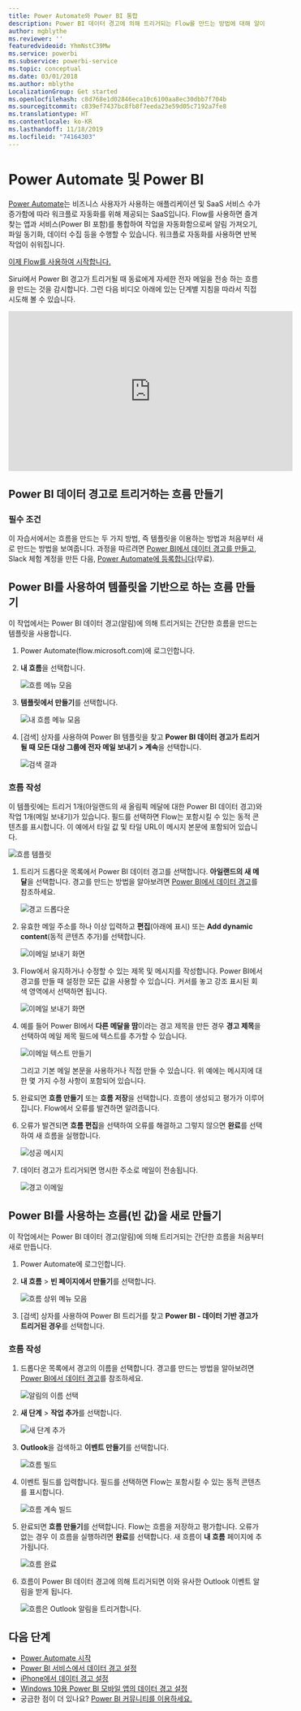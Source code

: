 ```yaml
---
title: Power Automate와 Power BI 통합
description: Power BI 데이터 경고에 의해 트리거되는 Flow를 만드는 방법에 대해 알아봅니다.
author: mgblythe
ms.reviewer: ''
featuredvideoid: YhmNstC39Mw
ms.service: powerbi
ms.subservice: powerbi-service
ms.topic: conceptual
ms.date: 03/01/2018
ms.author: mblythe
LocalizationGroup: Get started
ms.openlocfilehash: c8d768e1d02846eca10c6100aa8ec30dbb7f704b
ms.sourcegitcommit: c839ef7437bc8fb8f7eeda23e59d05c7192a7fe8
ms.translationtype: HT
ms.contentlocale: ko-KR
ms.lasthandoff: 11/18/2019
ms.locfileid: "74164303"
---
```

# <a name="power-automate-and-power-bi"></a>Power Automate 및 Power BI

[Power Automate](https://flow.microsoft.com/documentation/getting-started)는 비즈니스 사용자가 사용하는 애플리케이션 및 SaaS 서비스 수가 증가함에 따라 워크플로 자동화를 위해 제공되는 SaaS입니다. Flow를 사용하면 즐겨 찾는 앱과 서비스(Power BI 포함)를 통합하여 작업을 자동화함으로써 알림 가져오기, 파일 동기화, 데이터 수집 등을 수행할 수 있습니다. 워크플로 자동화를 사용하면 반복 작업이 쉬워집니다.

[이제 Flow를 사용하여 시작합니다.](https://flow.microsoft.com/documentation/getting-started)

Sirui에서 Power BI 경고가 트리거될 때 동료에게 자세한 전자 메일을 전송 하는 흐름을 만드는 것을 감시합니다. 그런 다음 비디오 아래에 있는 단계별 지침을 따라서 직접 시도해 볼 수 있습니다.

<iframe width="560" height="315" src="https://www.youtube.com/embed/YhmNstC39Mw" frameborder="0" allowfullscreen></iframe>

## <a name="create-a-flow-that-is-triggered-by-a-power-bi-data-alert"></a>Power BI 데이터 경고로 트리거하는 흐름 만들기

### <a name="prerequisites"></a>필수 조건
이 자습서에서는 흐름을 만드는 두 가지 방법, 즉 템플릿을 이용하는 방법과 처음부터 새로 만드는 방법을 보여줍니다. 과정을 따르려면 [Power BI에서 데이터 경고를 만들고](service-set-data-alerts.md), Slack 체험 계정을 만든 다음, [Power Automate에 등록합니다](https://flow.microsoft.com/#home-signup)(무료).

## <a name="create-a-flow-that-uses-power-bi---from-a-template"></a>Power BI를 사용하여 템플릿을 기반으로 하는 흐름 만들기
이 작업에서는 Power BI 데이터 경고(알림)에 의해 트리거되는 간단한 흐름을 만드는 템플릿을 사용합니다.

1. Power Automate(flow.microsoft.com)에 로그인합니다.
2. **내 흐름**을 선택합니다.
   
   ![흐름 메뉴 모음](media/service-flow-integration/power-bi-my-flows.png)
3. **템플릿에서 만들기**를 선택합니다.
   
    ![내 흐름 메뉴 모음](media/service-flow-integration/power-bi-template.png)
4. [검색] 상자를 사용하여 Power BI 템플릿을 찾고 **Power BI 데이터 경고가 트리거될 때 모든 대상 그룹에 전자 메일 보내기 > 계속**을 선택합니다.
   
    ![검색 결과](media/service-flow-integration/power-bi-flow-alert.png)


### <a name="build-the-flow"></a>흐름 작성
이 템플릿에는 트리거 1개(아일랜드의 새 올림픽 메달에 대한 Power BI 데이터 경고)와 작업 1개(메일 보내기)가 있습니다. 필드를 선택하면 Flow는 포함시킬 수 있는 동적 콘텐츠를 표시합니다.  이 예에서 타일 값 및 타일 URL이 메시지 본문에 포함되어 있습니다.

![흐름 템플릿](media/service-flow-integration/power-bi-template1.png)

1. 트리거 드롭다운 목록에서 Power BI 데이터 경고를 선택합니다. **아일랜드의 새 메달**을 선택합니다. 경고를 만드는 방법을 알아보려면 [Power BI에서 데이터 경고](service-set-data-alerts.md)를 참조하세요.
   
   ![경고 드롭다운](media/service-flow-integration/power-bi-trigger-flow.png)
2. 유효한 메일 주소를 하나 이상 입력하고 **편집**(아래에 표시) 또는 **Add dynamic content**(동적 콘텐츠 추가)를 선택합니다. 
   
   ![이메일 보내기 화면](media/service-flow-integration/power-bi-flow-email.png)

3. Flow에서 유지하거나 수정할 수 있는 제목 및 메시지를 작성합니다. Power BI에서 경고를 만들 때 설정한 모든 값을 사용할 수 있습니다. 커서를 놓고 강조 표시된 회색 영역에서 선택하면 됩니다. 

   ![이메일 보내기 화면](media/service-flow-integration/power-bi-flow-email-default.png)

1.  예를 들어 Power BI에서 **다른 메달을 땀**이라는 경고 제목을 만든 경우 **경고 제목**을 선택하여 메일 제목 필드에 텍스트를 추가할 수 있습니다.

    ![이메일 텍스트 만들기](media/service-flow-integration/power-bi-flow-message.png)

    그리고 기본 메일 본문을 사용하거나 직접 만들 수 있습니다. 위 예에는 메시지에 대한 몇 가지 수정 사항이 포함되어 있습니다.

1. 완료되면 **흐름 만들기** 또는 **흐름 저장**을 선택합니다.  흐름이 생성되고 평가가 이루어집니다.  Flow에서 오류를 발견하면 알려줍니다.
2. 오류가 발견되면 **흐름 편집**을 선택하여 오류를 해결하고 그렇지 않으면 **완료**를 선택하여 새 흐름을 실행합니다.
   
   ![성공 메시지](media/service-flow-integration/power-bi-flow-running.png)
5. 데이터 경고가 트리거되면 명시한 주소로 메일이 전송됩니다.  
   
   ![경고 이메일](media/service-flow-integration/power-bi-flow-email2.png)

## <a name="create-a-flow-that-uses-power-bi---from-scratch-blank"></a>Power BI를 사용하는 흐름(빈 값)을 새로 만들기
이 작업에서는 Power BI 데이터 경고(알림)에 의해 트리거되는 간단한 흐름을 처음부터 새로 만듭니다.

1. Power Automate에 로그인합니다.
2. **내 흐름** > **빈 페이지에서 만들기**를 선택합니다.
   
   ![흐름 상위 메뉴 모음](media/service-flow-integration/power-bi-my-flows.png)
3. [검색] 상자를 사용하여 Power BI 트리거를 찾고 **Power BI - 데이터 기반 경고가 트리거된 경우**를 선택합니다.

### <a name="build-your-flow"></a>흐름 작성
1. 드롭다운 목록에서 경고의 이름을 선택합니다.  경고를 만드는 방법을 알아보려면 [Power BI에서 데이터 경고](service-set-data-alerts.md)를 참조하세요.
   
    ![알림의 이름 선택](media/service-flow-integration/power-bi-totalstores2.png)
2. **새 단계** > **작업 추가**를 선택합니다.
   
   ![새 단계 추가](media/service-flow-integration/power-bi-new-step.png)
3. **Outlook**을 검색하고 **이벤트 만들기**를 선택합니다.
   
   ![흐름 빌드](media/service-flow-integration/power-bi-create-event.png)
4. 이벤트 필드를 입력합니다. 필드를 선택하면 Flow는 포함시킬 수 있는 동적 콘텐츠를 표시합니다.
   
   ![흐름 계속 빌드](media/service-flow-integration/power-bi-flow-event.png)
5. 완료되면 **흐름 만들기**를 선택합니다.  Flow는 흐름을 저장하고 평가합니다. 오류가 없는 경우 이 흐름을 실행하려면 **완료**를 선택합니다.  새 흐름이 **내 흐름** 페이지에 추가됩니다.
   
   ![흐름 완료](media/service-flow-integration/power-bi-flow-running.png)
6. 흐름이 Power BI 데이터 경고에 의해 트리거되면 이와 유사한 Outlook 이벤트 알림을 받게 됩니다.
   
    ![흐름은 Outlook 알림을 트리거합니다.](media/service-flow-integration/power-bi-flow-notice.png)

## <a name="next-steps"></a>다음 단계
* [Power Automate 시작](https://flow.microsoft.com/documentation/getting-started/)
* [Power BI 서비스에서 데이터 경고 설정](service-set-data-alerts.md)
* [iPhone에서 데이터 경고 설정](consumer/mobile/mobile-set-data-alerts-in-the-mobile-apps.md)
* [Windows 10용 Power BI 모바일 앱의 데이터 경고 설정](consumer/mobile/mobile-set-data-alerts-in-the-mobile-apps.md)
* 궁금한 점이 더 있나요? [Power BI 커뮤니티를 이용하세요.](https://community.powerbi.com/)

